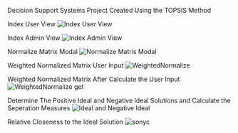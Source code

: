 Decision Support Systems Project Created Using the TOPSIS Method

Index User View
![Index User View](https://github.com/omrakkaya/CarRentTOPSIS/assets/75135364/23fa0c23-76db-4932-986a-6dbde4cc74c7)

Index Admin View
![Index Admin View](https://github.com/omrakkaya/CarRentTOPSIS/assets/75135364/b381815e-5beb-43bb-b187-6a9f85e6cc1c)

Normalize Matrix Modal
![Normalize Matris Modal](https://github.com/omrakkaya/CarRentTOPSIS/assets/75135364/be7a3787-c7de-482d-ab8b-fa9687163794)

Weighted Normalized Matrix User Input
![WeightedNormalize](https://github.com/omrakkaya/CarRentTOPSIS/assets/75135364/d0d02461-e2b4-449e-97c0-d9a8dcf5ec92)

Weighted Normalized Matrix After Calculate the User Input
![WeightedNormalize get](https://github.com/omrakkaya/CarRentTOPSIS/assets/75135364/0eed8a09-9963-4f51-ab14-45502dd73faa)

Determine The Positive Ideal and Negative Ideal Solutions and Calculate the Seperation Measures
![Ideal and Negative Ideal](https://github.com/omrakkaya/CarRentTOPSIS/assets/75135364/ea5b804d-eacb-4955-9bbf-f0aaf0742db9)

Relative Closeness to the Ideal Solution
![sonyc](https://github.com/omrakkaya/CarRentTOPSIS/assets/75135364/0246a591-8962-4fcf-bbb9-cfc138710323)
